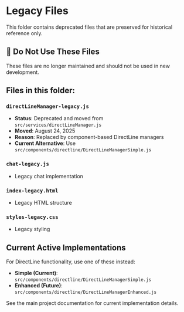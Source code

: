 # Legacy Files

This folder contains deprecated files that are preserved for historical reference only.

## 🚫 Do Not Use These Files

These files are no longer maintained and should not be used in new development.

## Files in this folder:

### `directLineManager-legacy.js`
- **Status**: Deprecated and moved from `src/services/directLineManager.js`
- **Moved**: August 24, 2025
- **Reason**: Replaced by component-based DirectLine managers
- **Current Alternative**: Use `src/components/directline/DirectLineManagerSimple.js`

### `chat-legacy.js`
- Legacy chat implementation

### `index-legacy.html`
- Legacy HTML structure

### `styles-legacy.css`
- Legacy styling

## Current Active Implementations

For DirectLine functionality, use one of these instead:

- **Simple (Current)**: `src/components/directline/DirectLineManagerSimple.js`
- **Enhanced (Future)**: `src/components/directline/DirectLineManagerEnhanced.js`

See the main project documentation for current implementation details.
